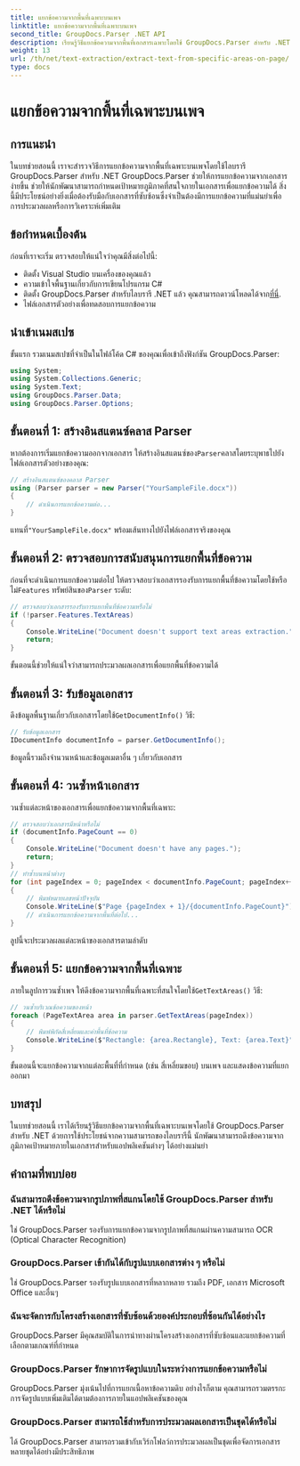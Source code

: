 ```yaml
---
title: แยกข้อความจากพื้นที่เฉพาะบนเพจ
linktitle: แยกข้อความจากพื้นที่เฉพาะบนเพจ
second_title: GroupDocs.Parser .NET API
description: เรียนรู้วิธีแยกข้อความจากพื้นที่เอกสารเฉพาะโดยใช้ GroupDocs.Parser สำหรับ .NET การแยกข้อความที่ตรงเป้าหมายและแม่นยำสำหรับแอปพลิเคชันของคุณ
weight: 13
url: /th/net/text-extraction/extract-text-from-specific-areas-on-page/
type: docs
---
```

# แยกข้อความจากพื้นที่เฉพาะบนเพจ

## การแนะนำ
ในบทช่วยสอนนี้ เราจะสำรวจวิธีการแยกข้อความจากพื้นที่เฉพาะบนเพจโดยใช้ไลบรารี GroupDocs.Parser สำหรับ .NET GroupDocs.Parser ช่วยให้การแยกข้อความจากเอกสารง่ายขึ้น ช่วยให้นักพัฒนาสามารถกำหนดเป้าหมายภูมิภาคที่สนใจภายในเอกสารเพื่อแยกข้อความได้ สิ่งนี้มีประโยชน์อย่างยิ่งเมื่อต้องรับมือกับเอกสารที่ซับซ้อนซึ่งจำเป็นต้องมีการแยกข้อความที่แม่นยำเพื่อการประมวลผลหรือการวิเคราะห์เพิ่มเติม
## ข้อกำหนดเบื้องต้น
ก่อนที่เราจะเริ่ม ตรวจสอบให้แน่ใจว่าคุณมีสิ่งต่อไปนี้:
- ติดตั้ง Visual Studio บนเครื่องของคุณแล้ว
- ความเข้าใจพื้นฐานเกี่ยวกับการเขียนโปรแกรม C#
- ติดตั้ง GroupDocs.Parser สำหรับไลบรารี .NET แล้ว คุณสามารถดาวน์โหลดได้จาก[ที่นี่](https://releases.groupdocs.com/parser/net/).
- ไฟล์เอกสารตัวอย่างเพื่อทดสอบการแยกข้อความ
## นำเข้าเนมสเปซ
ขั้นแรก รวมเนมสเปซที่จำเป็นในไฟล์โค้ด C# ของคุณเพื่อเข้าถึงฟังก์ชัน GroupDocs.Parser:
```csharp
using System;
using System.Collections.Generic;
using System.Text;
using GroupDocs.Parser.Data;
using GroupDocs.Parser.Options;
```
## ขั้นตอนที่ 1: สร้างอินสแตนซ์คลาส Parser
 หากต้องการเริ่มแยกข้อความออกจากเอกสาร ให้สร้างอินสแตนซ์ของ`Parser`คลาสโดยระบุพาธไปยังไฟล์เอกสารตัวอย่างของคุณ:
```csharp
// สร้างอินสแตนซ์ของคลาส Parser
using (Parser parser = new Parser("YourSampleFile.docx"))
{
    // ดำเนินการแยกข้อความต่อ...
}
```
 แทนที่`"YourSampleFile.docx"` พร้อมเส้นทางไปยังไฟล์เอกสารจริงของคุณ
## ขั้นตอนที่ 2: ตรวจสอบการสนับสนุนการแยกพื้นที่ข้อความ
 ก่อนที่จะดำเนินการแยกข้อความต่อไป ให้ตรวจสอบว่าเอกสารรองรับการแยกพื้นที่ข้อความโดยใช้หรือไม่`Features` ทรัพย์สินของ`Parser` ระดับ:
```csharp
// ตรวจสอบว่าเอกสารรองรับการแยกพื้นที่ข้อความหรือไม่
if (!parser.Features.TextAreas)
{
    Console.WriteLine("Document doesn't support text areas extraction.");
    return;
}
```
ขั้นตอนนี้ช่วยให้แน่ใจว่าสามารถประมวลผลเอกสารเพื่อแยกพื้นที่ข้อความได้
## ขั้นตอนที่ 3: รับข้อมูลเอกสาร
 ดึงข้อมูลพื้นฐานเกี่ยวกับเอกสารโดยใช้`GetDocumentInfo()` วิธี:
```csharp
// รับข้อมูลเอกสาร
IDocumentInfo documentInfo = parser.GetDocumentInfo();
```
ข้อมูลนี้รวมถึงจำนวนหน้าและข้อมูลเมตาอื่น ๆ เกี่ยวกับเอกสาร
## ขั้นตอนที่ 4: วนซ้ำหน้าเอกสาร
วนซ้ำแต่ละหน้าของเอกสารเพื่อแยกข้อความจากพื้นที่เฉพาะ:
```csharp
// ตรวจสอบว่าเอกสารมีหน้าหรือไม่
if (documentInfo.PageCount == 0)
{
    Console.WriteLine("Document doesn't have any pages.");
    return;
}
// ทำซ้ำบนหน้าต่างๆ
for (int pageIndex = 0; pageIndex < documentInfo.PageCount; pageIndex++)
{
    // พิมพ์หมายเลขหน้าปัจจุบัน
    Console.WriteLine($"Page {pageIndex + 1}/{documentInfo.PageCount}");
    // ดำเนินการแยกข้อความจากพื้นที่ต่อไป...
}
```
ลูปนี้จะประมวลผลแต่ละหน้าของเอกสารตามลำดับ
## ขั้นตอนที่ 5: แยกข้อความจากพื้นที่เฉพาะ
ภายในลูปการวนซ้ำเพจ ให้ดึงข้อความจากพื้นที่เฉพาะที่สนใจโดยใช้`GetTextAreas()` วิธี:
```csharp
// วนซ้ำบริเวณข้อความของหน้า
foreach (PageTextArea area in parser.GetTextAreas(pageIndex))
{
    // พิมพ์พิกัดสี่เหลี่ยมและค่าพื้นที่ข้อความ
    Console.WriteLine($"Rectangle: {area.Rectangle}, Text: {area.Text}");
}
```
ขั้นตอนนี้จะแยกข้อความจากแต่ละพื้นที่ที่กำหนด (เช่น สี่เหลี่ยมขอบ) บนเพจ และแสดงข้อความที่แยกออกมา
## บทสรุป
ในบทช่วยสอนนี้ เราได้เรียนรู้วิธีแยกข้อความจากพื้นที่เฉพาะบนเพจโดยใช้ GroupDocs.Parser สำหรับ .NET ด้วยการใช้ประโยชน์จากความสามารถของไลบรารีนี้ นักพัฒนาสามารถดึงข้อความจากภูมิภาคเป้าหมายภายในเอกสารสำหรับแอปพลิเคชันต่างๆ ได้อย่างแม่นยำ

## คำถามที่พบบ่อย
### ฉันสามารถดึงข้อความจากรูปภาพที่สแกนโดยใช้ GroupDocs.Parser สำหรับ .NET ได้หรือไม่
ใช่ GroupDocs.Parser รองรับการแยกข้อความจากรูปภาพที่สแกนผ่านความสามารถ OCR (Optical Character Recognition)
### GroupDocs.Parser เข้ากันได้กับรูปแบบเอกสารต่าง ๆ หรือไม่
ใช่ GroupDocs.Parser รองรับรูปแบบเอกสารที่หลากหลาย รวมถึง PDF, เอกสาร Microsoft Office และอื่นๆ
### ฉันจะจัดการกับโครงสร้างเอกสารที่ซับซ้อนด้วยองค์ประกอบที่ซ้อนกันได้อย่างไร
GroupDocs.Parser มีคุณสมบัติในการนำทางผ่านโครงสร้างเอกสารที่ซับซ้อนและแยกข้อความที่เลือกตามเกณฑ์ที่กำหนด
### GroupDocs.Parser รักษาการจัดรูปแบบในระหว่างการแยกข้อความหรือไม่
GroupDocs.Parser มุ่งเน้นไปที่การแยกเนื้อหาข้อความดิบ อย่างไรก็ตาม คุณสามารถรวมตรรกะการจัดรูปแบบเพิ่มเติมได้ตามต้องการภายในแอปพลิเคชันของคุณ
### GroupDocs.Parser สามารถใช้สำหรับการประมวลผลเอกสารเป็นชุดได้หรือไม่
ได้ GroupDocs.Parser สามารถรวมเข้ากับเวิร์กโฟลว์การประมวลผลเป็นชุดเพื่อจัดการเอกสารหลายชุดได้อย่างมีประสิทธิภาพ
